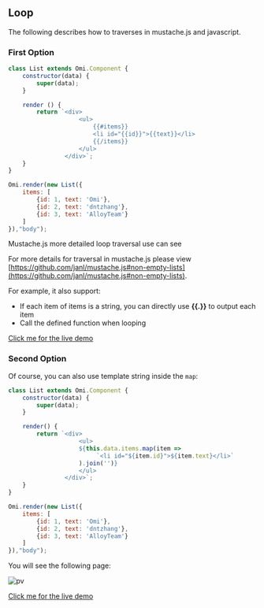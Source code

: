 ## Loop

The following describes how to traverses in mustache.js and javascript.

### First Option

```js
class List extends Omi.Component {
    constructor(data) {
        super(data);
    }

    render () {
        return `<div>
                    <ul> 
                        {{#items}} 
                        <li id="{{id}}">{{text}}</li> 
                        {{/items}}
                    </ul>
                </div>`;
    }
}

Omi.render(new List({
    items: [
        {id: 1, text: 'Omi'},
        {id: 2, text: 'dntzhang'},
        {id: 3, text: 'AlloyTeam'}
    ]
}),"body");
```

Mustache.js more detailed loop traversal use can see 

For more details for traversal in mustache.js please view [https://github.com/janl/mustache.js#non-empty-lists](https://github.com/janl/mustache.js#non-empty-lists).

For example, it also support:

- If each item of items is a string, you can directly use **{{.}}** to output each item
- Call the defined function when looping

<a href="http://alloyteam.github.io/omi/website/redirect.html?type=list" target="_blank">Click me for the live demo</a>

### Second Option

Of course, you can also use template string inside the `map`:

```js
class List extends Omi.Component {
    constructor(data) {
        super(data);
    }

    render() {
        return `<div>
                    <ul>
                    ${this.data.items.map(item =>
                         `<li id="${item.id}">${item.text}</li>`
                    ).join('')}
                    </ul>
                </div>`;
    }
}

Omi.render(new List({
    items: [
        {id: 1, text: 'Omi'},
        {id: 2, text: 'dntzhang'},
        {id: 3, text: 'AlloyTeam'}
    ]
}),"body");
```

You will see the following page:

![pv](http://images2015.cnblogs.com/blog/105416/201701/105416-20170122095724129-2059595233.png)

<a href="http://alloyteam.github.io/omi/website/redirect.html?type=list2" target="_blank">Click me for the live demo</a>